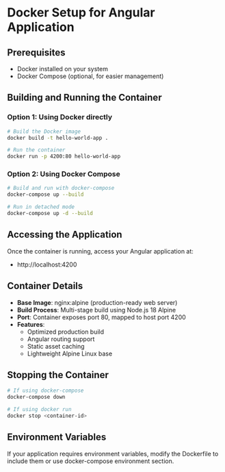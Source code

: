 # Docker Setup for Angular Application

## Prerequisites
- Docker installed on your system
- Docker Compose (optional, for easier management)

## Building and Running the Container

### Option 1: Using Docker directly
```bash
# Build the Docker image
docker build -t hello-world-app .

# Run the container
docker run -p 4200:80 hello-world-app
```

### Option 2: Using Docker Compose
```bash
# Build and run with docker-compose
docker-compose up --build

# Run in detached mode
docker-compose up -d --build
```

## Accessing the Application
Once the container is running, access your Angular application at:
- http://localhost:4200

## Container Details
- **Base Image**: nginx:alpine (production-ready web server)
- **Build Process**: Multi-stage build using Node.js 18 Alpine
- **Port**: Container exposes port 80, mapped to host port 4200
- **Features**: 
  - Optimized production build
  - Angular routing support
  - Static asset caching
  - Lightweight Alpine Linux base

## Stopping the Container
```bash
# If using docker-compose
docker-compose down

# If using docker run
docker stop <container-id>
```

## Environment Variables
If your application requires environment variables, modify the Dockerfile to include them or use docker-compose environment section.